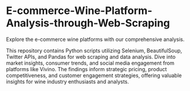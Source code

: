 # E-commerce-Wine-Platform-Analysis-through-Web-Scraping
Explore the e-commerce wine platforms with our comprehensive analysis.

This repository contains Python scripts utilizing Selenium, BeautifulSoup, Twitter APIs, and Pandas for web scraping and data analysis. Dive into market insights, consumer trends, and social media engagement from platforms like Vivino. The findings inform strategic pricing, product competitiveness, and customer engagement strategies, offering valuable insights for wine industry enthusiasts and analysts.
